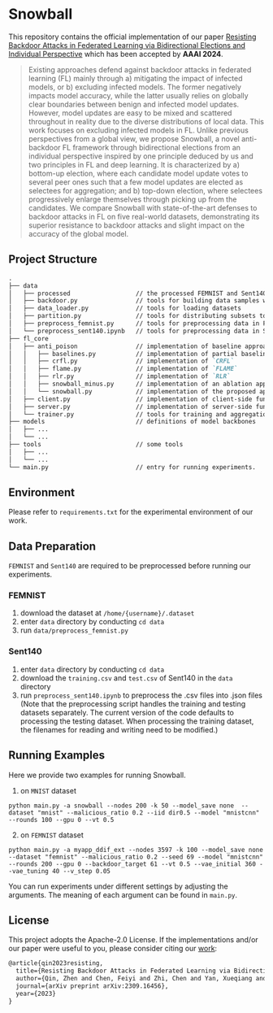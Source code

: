 # Snowball

This repository contains the official implementation of our paper [Resisting Backdoor Attacks in Federated Learning via Bidirectional Elections and Individual Perspective](https://arxiv.org/abs/2309.16456) which has been accepted by **AAAI 2024**. 

> Existing approaches defend against backdoor attacks in federated learning (FL) mainly through a) mitigating the impact of infected models, or b) excluding infected models. The former negatively impacts model accuracy, while the latter usually relies on globally clear boundaries between benign and infected model updates. However, model updates are easy to be mixed and scattered throughout in reality due to the diverse distributions of local data. This work focuses on excluding infected models in FL. Unlike previous perspectives from a global view, we propose Snowball, a novel anti-backdoor FL framework through bidirectional elections from an individual perspective inspired by one principle deduced by us and two principles in FL and deep learning. It is characterized by a) bottom-up election, where each candidate model update votes to several peer ones such that a few model updates are elected as selectees for aggregation; and b) top-down election, where selectees progressively enlarge themselves through picking up from the candidates. We compare Snowball with state-of-the-art defenses to backdoor attacks in FL on five real-world datasets, demonstrating its superior resistance to backdoor attacks and slight impact on the accuracy of the global model.


## Project Structure
```Markdown
.
├── data
│   ├── processed                  // the processed FEMNIST and Sent140 should be saved in this directory.
│   ├── backdoor.py                // tools for building data samples with backdoor triggers
│   ├── data_loader.py             // tools for loading datasets
│   ├── partition.py               // tools for distributing subsets to clients
│   ├── preprocess_femnist.py      // tools for preprocessing data in FEMNIST
│   └── preprocess_sent140.ipynb   // tools for preprocessing data in Sent140
├── fl_core
│   ├── anti_poison                // implementation of baseline approaches and the proposed approaches
│   │   ├── baselines.py           // implementation of partial baselines.
│   │   ├── crfl.py                // implementation of `CRFL`
│   │   ├── flame.py               // implementation of `FLAME`
│   │   ├── rlr.py                 // implementation of `RLR`
│   │   ├── snowball_minus.py      // implementation of an ablation approach of `Snowball`, i.e., Snowball$\boxminus$
│   │   └── snowball.py            // implementation of the proposed approach, `Snowball`
│   ├── client.py                  // implementation of client-side functionalities
│   ├── server.py                  // implementation of server-side functionalities
│   └── trainer.py                 // tools for training and aggregation
├── models                         // definitions of model backbones
│   ├── ...   
│   └── ... 
├── tools                          // some tools
│   ├── ...   
│   └── ...  
└── main.py                        // entry for running experiments.
```


## Environment
Please refer to `requirements.txt` for the experimental environment of our work.


## Data Preparation
`FEMNIST` and `Sent140` are required to be preprocessed before running our experiments.

### FEMNIST
1. download the dataset at `/home/{username}/.dataset` 
2. enter `data` directory by conducting `cd data`
3. run `data/preprocess_femnist.py`

### Sent140
1. enter `data` directory by conducting `cd data`
2. download the `training.csv` and `test.csv` of Sent140 in the `data` directory
3. run `preprocess_sent140.ipynb` to preprocess the .csv files into .json files (Note that the preprocessing script handles the training and testing datasets separately. The current version of the code defaults to processing the testing dataset. When processing the training dataset, the filenames for reading and writing need to be modified.)

## Running Examples
Here we provide two examples for running Snowball.
1. on `MNIST` dataset
```shell
python main.py -a snowball --nodes 200 -k 50 --model_save none  --dataset "mnist" --malicious_ratio 0.2 --iid dir0.5 --model "mnistcnn" --rounds 100 --gpu 0 --vt 0.5
```

2. on `FEMNIST` dataset
```shell
python main.py -a myapp_ddif_ext --nodes 3597 -k 100 --model_save none  --dataset "femnist" --malicious_ratio 0.2 --seed 69 --model "mnistcnn" --rounds 200 --gpu 0 --backdoor_target 61 --vt 0.5 --vae_initial 360 --vae_tuning 40 --v_step 0.05
```

You can run experiments under different settings by adjusting the arguments. 
The meaning of each argument can be found in `main.py`.

## License
This project adopts the Apache-2.0 License. 
If the implementations and/or our paper were useful to you, please consider citing our [work](https://arxiv.org/abs/2309.16456):
```latex
@article{qin2023resisting,
  title={Resisting Backdoor Attacks in Federated Learning via Bidirectional Elections and Individual Perspective},
  author={Qin, Zhen and Chen, Feiyi and Zhi, Chen and Yan, Xueqiang and Deng, Shuiguang},
  journal={arXiv preprint arXiv:2309.16456},
  year={2023}
}
```